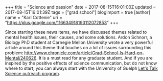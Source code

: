 +++
title = "Science and passion"
date = 2017-08-15T16:01:00Z
updated = 2017-08-15T16:01:39Z
tags = ["grad school"]
blogimport = true 
[author]
	name = "Karl Cottenie"
	uri = "https://plus.google.com/116634918193112072853"
+++

Since starting these news items, we have discussed themes related to mental health issues, their causes, and some solutions. Ardon Schnorr, a Biology PhD student at Carnegie Mellon University wrote a very powerful article around this theme that touches on a lot of issues surrounding this problem: <a href="http://www.chronicle.com/article/Grad-School-Is-Hard-on-Mental/240626">http://www.chronicle.com/article/Grad-School-Is-Hard-on-Mental/240626</a>. It is a must read for any graduate student. And if you are inspired by the positive effects of science communication, but do not know where to start, you can always start with the University of Guelph <a href="http://outreach.letstalkscience.ca/uguelph.html" target="_blank">Let's Talk Science outreach program</a>.
